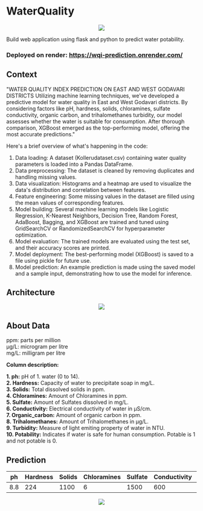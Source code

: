 # WaterQuality
<p align="center">
<img src="#" >
</p>

Build web application using flask and python to predict water potability.  

### Deployed on render: https://wqi-prediction.onrender.com/

## Context
"WATER QUALITY INDEX PREDICTION ON EAST AND WEST GODAVARI DISTRICTS Utilizing machine learning techniques, we've developed a predictive model for water quality in East and West Godavari districts. By considering factors like pH, hardness, solids, chloramines, sulfate conductivity, organic carbon, and trihalomethanes turbidity, our model assesses whether the water is suitable for consumption. After thorough comparison, XGBoost emerged as the top-performing model, offering the most accurate predictions."

Here's a brief overview of what's happening in the code:
1. Data loading: A dataset (Kollerudataset.csv) containing water quality parameters is loaded into a Pandas DataFrame.
2. Data preprocessing: The dataset is cleaned by removing duplicates and handling missing values.
3. Data visualization: Histograms and a heatmap are used to visualize the data's distribution and correlation between features.
4. Feature engineering: Some missing values in the dataset are filled using the mean values of corresponding features.
5. Model building: Several machine learning models like Logistic Regression, K-Nearest Neighbors, Decision Tree, Random Forest, AdaBoost, Bagging, and XGBoost are trained and tuned using GridSearchCV or RandomizedSearchCV for hyperparameter optimization.
6. Model evaluation: The trained models are evaluated using the test set, and their accuracy scores are printed.
7. Model deployment: The best-performing model (XGBoost) is saved to a file using pickle for future use.
8. Model prediction: An example prediction is made using the saved model and a sample input, demonstrating how to use the model for inference.


## Architecture
<p align="center">
<img src="#">
</p>

## About Data

ppm: parts per million\
μg/L: microgram per litre\
mg/L: milligram per litre

**Column description:**

**1. ph:** pH of 1. water (0 to 14).\
**2. Hardness:** Capacity of water to precipitate soap in mg/L.\
**3. Solids:** Total dissolved solids in ppm.\
**4. Chloramines:** Amount of Chloramines in ppm.\
**5. Sulfate:** Amount of Sulfates dissolved in mg/L.\
**6. Conductivity:** Electrical conductivity of water in μS/cm.\
**7. Organic_carbon:** Amount of organic carbon in ppm.\
**8. Trihalomethanes:** Amount of Trihalomethanes in μg/L.\
**9. Turbidity:** Measure of light emiting property of water in NTU.\
**10. Potability:** Indicates if water is safe for human consumption. Potable is 1 and not potable is 0.


## Prediction

  ph | Hardness | Solids | Chloramines | Sulfate | Conductivity | Organic_carbon | Trihalomethanes | Turbidity | Potability
 --- | --- | --- |--- |--- |--- |--- |--- |--- |---
  8.8 | 224 | 1100 | 6 | 1500 | 600 | 5 | 90 | 6 | 0


<p align="center">
<img src="#" >
</p>

